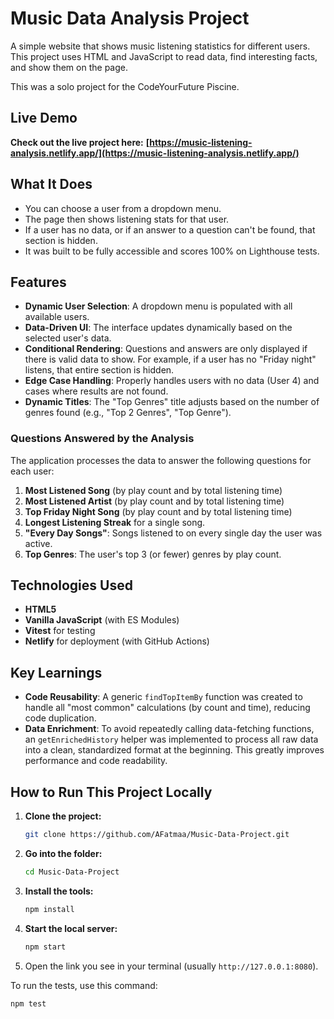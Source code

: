# Music Data Analysis Project

A simple website that shows music listening statistics for different users. This project uses HTML and JavaScript to read data, find interesting facts, and show them on the page.

This was a solo project for the CodeYourFuture Piscine.

## Live Demo

**Check out the live project here:**
**[https://music-listening-analysis.netlify.app/](https://music-listening-analysis.netlify.app/)**

## What It Does

- You can choose a user from a dropdown menu.
- The page then shows listening stats for that user.
- If a user has no data, or if an answer to a question can't be found, that section is hidden.
- It was built to be fully accessible and scores 100% on Lighthouse tests.

## Features

- **Dynamic User Selection**: A dropdown menu is populated with all available users.
- **Data-Driven UI**: The interface updates dynamically based on the selected user's data.
- **Conditional Rendering**: Questions and answers are only displayed if there is valid data to show. For example, if a user has no "Friday night" listens, that entire section is hidden.
- **Edge Case Handling**: Properly handles users with no data (User 4) and cases where results are not found.
- **Dynamic Titles**: The "Top Genres" title adjusts based on the number of genres found (e.g., "Top 2 Genres", "Top Genre").

### Questions Answered by the Analysis

The application processes the data to answer the following questions for each user:
1.  **Most Listened Song** (by play count and by total listening time)
2.  **Most Listened Artist** (by play count and by total listening time)
3.  **Top Friday Night Song** (by play count and by total listening time)
4.  **Longest Listening Streak** for a single song.
5.  **"Every Day Songs"**: Songs listened to on every single day the user was active.
6.  **Top Genres**: The user's top 3 (or fewer) genres by play count.

## Technologies Used

- **HTML5**
- **Vanilla JavaScript** (with ES Modules)
- **Vitest** for testing
- **Netlify** for deployment (with GitHub Actions)

## Key Learnings

- **Code Reusability**: A generic `findTopItemBy` function was created to handle all "most common" calculations (by count and time), reducing code duplication.
- **Data Enrichment**: To avoid repeatedly calling data-fetching functions, an `getEnrichedHistory` helper was implemented to process all raw data into a clean, standardized format at the beginning. This greatly improves performance and code readability.

## How to Run This Project Locally

1.  **Clone the project:**
    ```bash
    git clone https://github.com/AFatmaa/Music-Data-Project.git
    ```
2.  **Go into the folder:**
    ```bash
    cd Music-Data-Project
    ```
3.  **Install the tools:**
    ```bash
    npm install
    ```
4.  **Start the local server:**
    ```bash
    npm start
    ```
5.  Open the link you see in your terminal (usually `http://127.0.0.1:8080`).

To run the tests, use this command:
```bash
npm test
```